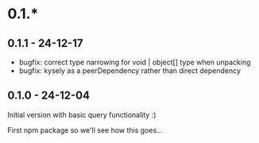 # 0.1.*

## 0.1.1 - 24-12-17

- bugfix: correct type narrowing for void | object[] type when unpacking
- bugfix: kysely as a peerDependency rather than direct dependency

## 0.1.0 - 24-12-04

Initial version with basic query functionality :)

First npm package so we'll see how this goes...
